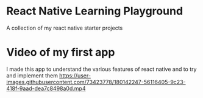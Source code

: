 # React Native Learning Playground
A collection of my react native starter projects 



# Video of my first app 
I made this app to understand the various features of react native and to try and implement them
https://user-images.githubusercontent.com/73423778/180142247-56116405-9c23-418f-9aad-dea7c8498a0d.mp4

